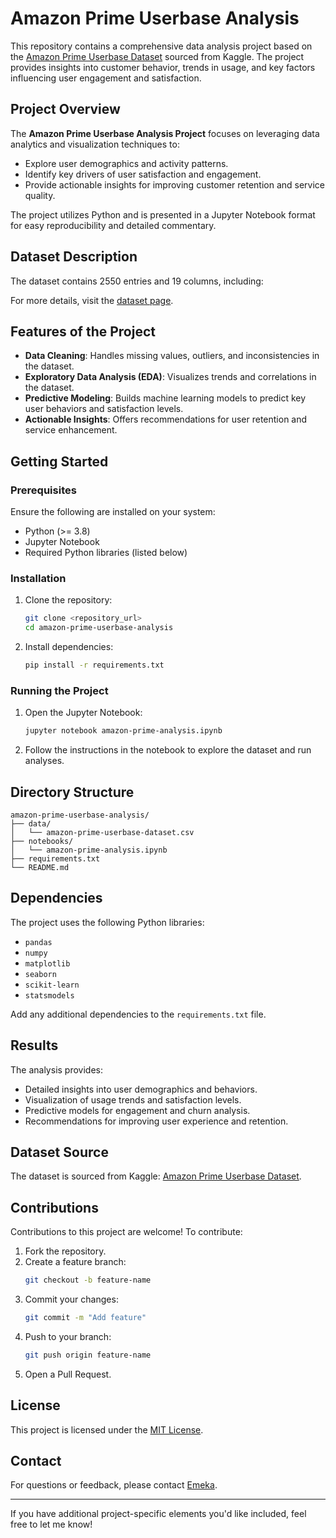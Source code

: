 # Amazon Prime Userbase Analysis

This repository contains a comprehensive data analysis project based on the [Amazon Prime Userbase Dataset](https://www.kaggle.com/datasets/arnavsmayan/amazon-prime-userbase-dataset) sourced from Kaggle. The project provides insights into customer behavior, trends in usage, and key factors influencing user engagement and satisfaction.

## Project Overview

The **Amazon Prime Userbase Analysis Project** focuses on leveraging data analytics and visualization techniques to:
- Explore user demographics and activity patterns.
- Identify key drivers of user satisfaction and engagement.
- Provide actionable insights for improving customer retention and service quality.

The project utilizes Python and is presented in a Jupyter Notebook format for easy reproducibility and detailed commentary.

## Dataset Description

The dataset contains 2550 entries and 19 columns, including:

For more details, visit the [dataset page](https://www.kaggle.com/datasets/arnavsmayan/amazon-prime-userbase-dataset).

## Features of the Project
- **Data Cleaning**: Handles missing values, outliers, and inconsistencies in the dataset.
- **Exploratory Data Analysis (EDA)**: Visualizes trends and correlations in the dataset.
- **Predictive Modeling**: Builds machine learning models to predict key user behaviors and satisfaction levels.
- **Actionable Insights**: Offers recommendations for user retention and service enhancement.

## Getting Started

### Prerequisites
Ensure the following are installed on your system:
- Python (>= 3.8)
- Jupyter Notebook
- Required Python libraries (listed below)

### Installation
1. Clone the repository:
   ```bash
   git clone <repository_url>
   cd amazon-prime-userbase-analysis
   ```
2. Install dependencies:
   ```bash
   pip install -r requirements.txt
   ```

### Running the Project
1. Open the Jupyter Notebook:
   ```bash
   jupyter notebook amazon-prime-analysis.ipynb
   ```
2. Follow the instructions in the notebook to explore the dataset and run analyses.

## Directory Structure
```
amazon-prime-userbase-analysis/
├── data/
│   └── amazon-prime-userbase-dataset.csv
├── notebooks/
│   └── amazon-prime-analysis.ipynb
├── requirements.txt
└── README.md
```

## Dependencies
The project uses the following Python libraries:
- `pandas`
- `numpy`
- `matplotlib`
- `seaborn`
- `scikit-learn`
- `statsmodels`

Add any additional dependencies to the `requirements.txt` file.

## Results
The analysis provides:
- Detailed insights into user demographics and behaviors.
- Visualization of usage trends and satisfaction levels.
- Predictive models for engagement and churn analysis.
- Recommendations for improving user experience and retention.

## Dataset Source
The dataset is sourced from Kaggle: [Amazon Prime Userbase Dataset](https://www.kaggle.com/datasets/arnavsmayan/amazon-prime-userbase-dataset).

## Contributions
Contributions to this project are welcome! To contribute:
1. Fork the repository.
2. Create a feature branch:
   ```bash
   git checkout -b feature-name
   ```
3. Commit your changes:
   ```bash
   git commit -m "Add feature"
   ```
4. Push to your branch:
   ```bash
   git push origin feature-name
   ```
5. Open a Pull Request.

## License
This project is licensed under the [MIT License](LICENSE).

## Contact
For questions or feedback, please contact [Emeka](mailto:onyeukwuemeka10@gmail.com).

---

If you have additional project-specific elements you'd like included, feel free to let me know!
